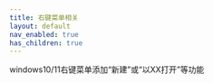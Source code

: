 ```yaml
---
title: 右键菜单相关
layout: default
nav_enabled: true
has_children: true
---
```

windows10/11右键菜单添加“新建”或“以XX打开”等功能
